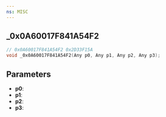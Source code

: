 ```yaml
---
ns: MISC
---
```

## _0x0A60017F841A54F2

```c
// 0x0A60017F841A54F2 0x2D33F15A
void _0x0A60017F841A54F2(Any p0, Any p1, Any p2, Any p3);
```


## Parameters
* **p0**: 
* **p1**: 
* **p2**: 
* **p3**: 

